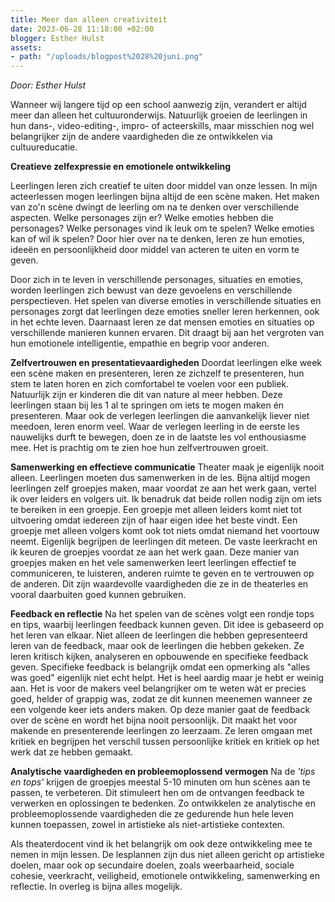 ```yaml
---
title: Meer dan alleen creativiteit
date: 2023-06-28 11:18:00 +02:00
blogger: Esther Hulst
assets:
- path: "/uploads/blogpost%2028%20juni.png"
---
```


*Door: Esther Hulst*

Wanneer wij langere tijd op een school aanwezig zijn, verandert er altijd meer dan alleen het cultuuronderwijs. Natuurlijk groeien de leerlingen in hun dans-, video-editing-, impro- of acteerskills, maar misschien nog wel belangrijker zijn de andere vaardigheden die ze ontwikkelen via cultuureducatie.

**Creatieve zelfexpressie en emotionele ontwikkeling**

Leerlingen leren zich creatief te uiten door middel van onze lessen. In mijn acteerlessen mogen leerlingen bijna altijd de  een scène maken. Het maken van zo'n scène dwingt de leerling om na te denken over verschillende aspecten. Welke personages zijn er? Welke emoties hebben die personages? Welke personages vind ik leuk om te spelen? Welke emoties kan of wil ik spelen? Door hier over na te denken, leren ze hun emoties, ideeën en persoonlijkheid door middel van acteren te uiten en vorm te geven. 

Door zich in te leven in verschillende personages, situaties en emoties, worden leerlingen zich bewust van deze gevoelens en verschillende perspectieven. Het spelen van diverse emoties in verschillende situaties en personages zorgt dat leerlingen deze emoties sneller leren herkennen, ook in het echte leven. Daarnaast leren ze dat mensen emoties en situaties op verschillende manieren kunnen ervaren. Dit draagt bij aan het vergroten van hun emotionele intelligentie, empathie en begrip voor anderen.

**Zelfvertrouwen en presentatievaardigheden**
Doordat leerlingen elke week een scène maken en presenteren, leren ze zichzelf te presenteren, hun stem te laten horen en zich comfortabel te voelen voor een publiek. Natuurlijk zijn er kinderen die dit van nature al meer hebben. Deze leerlingen staan bij les 1 al te springen om iets te mogen maken én presenteren. Maar ook de verlegen leerlingen die aanvankelijk liever niet meedoen, leren enorm veel. Waar de verlegen leerling in de eerste les nauwelijks durft te bewegen, doen ze in de laatste les vol enthousiasme mee. Het is prachtig om te zien hoe hun zelfvertrouwen groeit.

**Samenwerking en effectieve communicatie**
Theater maak je eigenlijk nooit alleen. Leerlingen moeten dus samenwerken in de les. Bijna altijd mogen leerlingen zelf groepjes maken, maar voordat ze aan het werk gaan, vertel ik over leiders en volgers uit. Ik benadruk dat beide rollen nodig zijn om iets te bereiken in een groepje. Een groepje met alleen leiders komt niet tot uitvoering omdat iedereen zijn of haar eigen idee het beste vindt. Een groepje met alleen volgers komt ook tot niets omdat niemand het voortouw neemt. Eigenlijk begrijpen de leerlingen dit meteen. De vaste leerkracht en ik keuren de groepjes voordat ze aan het werk gaan. Deze manier van groepjes maken en het vele samenwerken leert leerlingen effectief te communiceren, te luisteren, anderen ruimte te geven en te vertrouwen op de anderen. Dit zijn waardevolle vaardigheden die ze in de theaterles en  vooral daarbuiten goed kunnen gebruiken.

**Feedback en reflectie**
Na het spelen van de scènes volgt een rondje tops en tips, waarbij leerlingen feedback kunnen geven. Dit idee is gebaseerd op het leren van elkaar. Niet alleen de leerlingen die hebben gepresenteerd leren van de feedback, maar ook de leerlingen die hebben gekeken. Ze leren kritisch kijken, analyseren en opbouwende en specifieke feedback geven. Specifieke feedback is belangrijk omdat een opmerking als "alles was goed" eigenlijk niet echt helpt. Het is heel aardig maar je hebt er weinig aan. Het is voor de makers veel belangrijker om te weten wàt er precies goed, helder of grappig was, zodat ze dit kunnen meenemen wanneer ze een volgende keer iets anders maken. Op deze manier gaat de feedback over de scène en wordt het bijna nooit persoonlijk. Dit maakt het voor makende en presenterende leerlingen zo leerzaam. Ze leren omgaan met kritiek en begrijpen het verschil tussen persoonlijke kritiek en kritiek op het werk dat ze hebben gemaakt.

**Analytische vaardigheden en probleemoplossend vermogen**
Na de *'tips en tops'* krijgen de groepjes meestal 5-10 minuten om hun scènes aan te passen, te verbeteren. Dit stimuleert hen om de ontvangen feedback te verwerken en oplossingen te bedenken. Zo ontwikkelen ze analytische en probleemoplossende vaardigheden die ze gedurende hun hele leven kunnen toepassen, zowel in artistieke als niet-artistieke contexten.

Als theaterdocent vind ik het belangrijk om ook deze ontwikkeling mee te nemen in mijn lessen. De lesplannen zijn dus niet alleen gericht op artistieke doelen, maar ook op secundaire doelen, zoals weerbaarheid, sociale cohesie, veerkracht, veiligheid, emotionele ontwikkeling, samenwerking en reflectie. In overleg is bijna alles mogelijk.